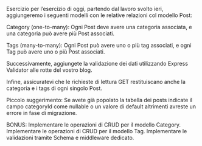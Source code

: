 Esercizio
per l’esercizio di oggi, partendo dal lavoro svolto ieri, aggiungeremo i seguenti modelli con le relative relazioni col modello Post:

Category (one-to-many): Ogni Post deve avere una categoria associata, e una categoria può avere più Post associati.

Tags (many-to-many): Ogni Post può avere uno o più tag associati, e ogni Tag può avere uno o più Post associati.

Successivamente, aggiungete la validazione dei dati utilizzando Express Validator alle rotte del vostro blog.

Infine, assicuratevi che le richieste di lettura GET restituiscano anche la categoria e i tags di ogni singolo Post.

Piccolo suggerimento: Se avete già popolato la tabella dei posts indicate il campo categoryId come nullable o un valore di default altrimenti avreste un errore in fase di migrazione.

BONUS:
Implementare le operazioni di CRUD per il modello Category.
Implementare le operazioni di CRUD per il modello Tag.
Implementare le validazioni tramite Schema e middleware dedicato.
